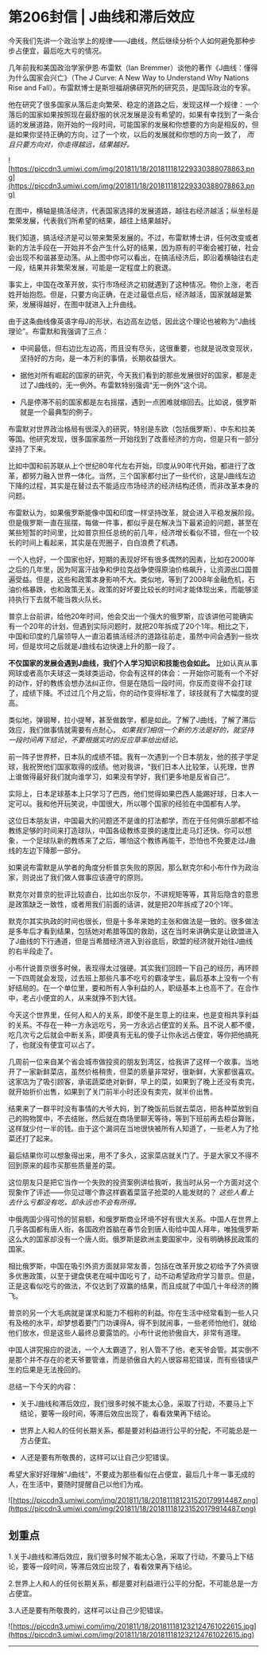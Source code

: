 # 第206封信 | J曲线和滞后效应

今天我们先讲一个政治学上的规律——J曲线，然后继续分析个人如何避免那种步步占便宜，最后吃大亏的情况。

几年前我和美国政治学家伊恩∙布雷默（Ian Bremmer）谈他的著作《J曲线：懂得为什么国家会兴亡》（The J Curve: A New Way to Understand Why Nations Rise and Fall）。布雷默博士是斯坦福胡佛研究所的研究员，是国际政治的专家。

他在研究了很多国家从落后走向繁荣、稳定的道路之后，发现这样一个规律：一个落后的国家如果按照现在最舒服的状况发展是没有希望的，如果有幸找到了一条合适的发展道路，刚开始的一段时间，可能国家的发展和你想要的方向是相反的，但是如果你坚持正确的方向，过了一个坎，以后的发展就和你想的方向一致了， *而且只要方向对，你走得越远，结果越好。*

![https://piccdn3.umiwi.com/img/201811/18/201811181229330388078863.png](https://piccdn3.umiwi.com/img/201811/18/201811181229330388078863.png)

在图中，横轴是搞活经济，代表国家选择的发展道路，越往右经济越活；纵坐标是繁荣发展，代表我们所希望的结果，越往上结果越好。

我们知道，搞活经济是可以带来繁荣发展的。不过，布雷默博士讲，任何改变或者新的方法手段在一开始并不会产生什么好的结果，因为原有的平衡会被打破，社会会出现不和谐甚至动荡。从上图中你可以看出，在搞活经济后，即沿着横轴往右走一段，结果并非繁荣发展，可能是一定程度上的衰退。

事实上，中国在改革开放，实行市场经济之初就遇到了这种情况。物价上涨，老百姓开始抱怨。但是，只要方向正确，在走过最低点后，经济越活，国家就越是繁荣，发展得越好，在图中就进入上升曲线。

由于这条曲线像英语字母J的形状，右边高左边低，因此这个理论也被称为“J曲线理论”。布雷默和我强调了三点：

* 中间最低，但右边比左边高，而且没有尽头，这很重要，也就是说改变现状，坚持好的方向，是一本万利的事情，长期收益很大。

* 据他对所有崛起的国家的研究，今天我们看到的那些发展很好的国家，都是走过了J曲线的，无一例外。布雷默特别强调“无一例外”这个词。

* 凡是停滞不前的国家都是左右摇摆，遇到一点困难就缩回去。比如说，俄罗斯就是一个最典型的例子。

布雷默对世界政治格局有很深入的研究，特别是东欧（包括俄罗斯）、中东和拉美等国。他研究发现，很多国家虽然一开始找到了改善经济的方向，但是只有一部分坚持了下来。

比如中国和前苏联从上个世纪80年代左右开始，印度从90年代开始，都进行了改革，都努力融入世界一体化。当然，三个国家都付出了一些代价，这是J曲线左边下降的过程，其实是在替过去不能适应市场经济的经济结构还债，而非改革本身的问题。

布雷默认为，如果俄罗斯能像中国和印度一样坚持改革，就会进入平稳发展阶段。但是俄罗斯一直在摇摆，每做一件事，都似乎是在解决当下最紧迫的问题，甚至在某些短暂的时间里，比如普京担任总统的前几年，经济增长看似不错，但在一个较长的时间上看起来，其实是在兜圈子，白白浪费了机遇。

一个人也好，一个国家也好，短期的表现好坏有很多偶然的因素，比如在2000年之后的几年里，因为阿富汗战争和伊拉克战争使得原油价格飙升，让资源出口国普遍受益。但是，这些和政策本身影响不大。类似地，等到了2008年金融危机，石油价格暴跌，也和政策无关。政策的好坏要比较长的时间才能体现出来，而能够坚持执行下去就不能当救火队长。

普京上台前讲，给他20年时间，他会交出一个强大的俄罗斯，应该讲他可能确实有一个20年的计划，但遇到实际问题时，就把20年拆成了20个1年。相比之下，中国和印度的几届领导人一直沿着搞活经济的道路往前走，虽然中间会遇到一些坎坷，但是坎坷之后就是J曲线右边快速上升的那一段了。

 **不仅国家的发展会遇到J曲线，我们个人学习知识和技能也会如此。** 比如认真从事网球或者高尔夫球这一类球类运动，你会有这样的体会：一开始你可能有一个不好的动作，好的教练会想办法纠正你，但是在随后一段时间，你反而变得不会打球了，成绩下降。不过过几个月之后，你的动作变得标准了，球技就有了大幅度的提高。

类似地，弹钢琴，拉小提琴，甚至做数学，都是如此。了解了J曲线，了解了滞后效应，我们做事情就需要有点耐心， *如果我们相信一个新的方法是好的，就坚持一段时间再下结论，不要根据实时的反应草率给出结论。*

前一阵子世界杯，日本队的成绩不错。我有一次遇到一个日本朋友，他的孩子学足球，我祝贺他们国家取得的成绩。他对我讲，“我们日本人比较笨，认死理，世界上谁做得最好我们就向谁学习，如果没有学好，我们更多地是反省自己”。

实际上，日本足球基本上只学习了巴西，他们觉得如果巴西人能踢好球，日本人一定可以。我和他开玩笑说，中国很大，所以哪个国家的经验在中国都有人学。

这位日本朋友讲，中国最大的问题还不是谁的打法都学，而在于任何俱乐部都不给教练足够的时间来打造球队，中国各级教练变换的速度比走马灯还快。你可以想象，一个足球队新的教练来了之后，哪怕这个教练再能干，恐怕也不免要走过J曲线的左边下降那一部分。

如果说布雷默是从学者的角度分析普京失败的原因，那么默克尔和小布什作为政治家，则说出了我们做人做事应该遵守的原则。

默克尔对普京的批评比较直白，比如出尔反尔，不讲规矩等等，其背后隐含的意思是政策缺乏一致性，或者用我们前面的话讲，就是把20年拆成了20个1年。

默克尔其实执政的时间也很长，但是十多年来她的主张和做法是一致的。很多做法是多年后才看到结果，包括她对希腊等国的救助，这在当时来讲确实是让欧盟进入了J曲线的下行通道，但是当希腊经济进入到谷底后，欧盟的经济就开始往J曲线的右半段走了。

小布什说普京很多时候，表现得太过强硬。其实我们回顾一下自己的经历，再环顾一下四周就会发现，过去班上那些凡事不吃亏的霸凌学生，最后基本上没有一个有好结局的。在一个单位里，要和所有人争利益的人，职级基本上也高不了。在合作中，老占小便宜的人，从来就挣不到大钱。

今天这个世界里，任何人和人的关系，即使不是生意上的往来，也是变相共享利益的关系。不存在一种一方永远吃亏，另一方永远占便宜的关系。且不说人都不傻，吃几次亏之后就会中断关系，即便真有无私的傻子让你永远占便宜，等你把他搞死了，也就没有便宜可以占了。

几周前一位来自某个省会城市做投资的朋友到湾区，给我讲了这样一个故事。当地开了一家新鲜菜店，虽然价格稍贵，但菜的质量非常好，很新鲜，大家都很喜欢。这家店为了吸引顾客，承诺蔬菜绝对新鲜，早上的菜，如果到了晚上还没有卖完，就开始折价出售，如果到了关门前半小时还没有卖完，就半价出售。

结果来了一群平时没有事情的大爷大妈，到了晚饭前后就去菜店，把各种菜放到自己的购物筐中，不去结账，然后就在商场里聊天等待，等到下班前再去柜台算账，这样就少付一半的钱。由于这个漏洞在当地很快被所有人知道了，一些老人为了抢菜还打了起来。

最后结果你可以想象得出来，用不了多久，这家菜店就关门了。于是大家又不得不回到原来的超市买那些质量差的菜。

这位朋友只是把它当作一个失败的投资案例讲给我听，我当时从另一个方面对这个现象作了评述——你见过哪个靠这样霸着菜篮子抢菜的人能发财的？ *这些人看上去什么亏都没有吃，却永远也不会有所得。*

中俄两国少得可怜的贸易额，和俄罗斯商业环境不好有很大关系。中国人在世界上几乎各国都有唐人街，各国政府首脑在春节会到唐人街给中国人拜年，唯独俄罗斯这么大的国家却没有一个唐人街。俄罗斯是欧洲主要国家中，没有明确移民政策的国家。

相比俄罗斯，中国在吸引外资方面就非常友善，包括在改革开放之初给予了外资很多优惠政策，以至于键盘侠老在喊中国吃亏了，动不动希望政府学习普京。但是，正是这看似吃亏的做法，不仅达到了双赢的结果，而且成就了中国几十年经济的腾飞。

普京的另一个大毛病就是谋求和能力不相称的利益。你在生活中经常看到一些人只有及格的水平，却梦想着要门门功课得A，得不到就闹事，一些老师怕他们，就给他们放水，但是这些人最终总要露馅的。小布什说他骄傲自大，非常有道理。

中国人讲究报应的说法，一个人太霸道了，别人管不了他，老天爷会管。其实倒不是那个并不存在的老天爷要管谁，而是骄傲自大的人很容易犯错误，而有些错误产生的后果是无法挽回的。

总结一下今天的内容：

* 关于J曲线和滞后效应，我们很多时候不能太心急，采取了行动，不要马上下结论，要等一段时间，等滞后效应出现了，看看效果再下结论。

* 世界上人和人的任何长期关系，都是要对利益进行公平的分配，不可能总是一方占便宜。

* 人还是要有所敬畏的，这样可以让自己少犯错误。

希望大家好好理解“J曲线”，不要成为那些看似在占便宜，最后几十年一事无成的人，在生活中，要随时提醒自己以他们为戒。

![https://piccdn3.umiwi.com/img/201811/18/201811181231520179914487.png](https://piccdn3.umiwi.com/img/201811/18/201811181231520179914487.png)

## 划重点

1.关于J曲线和滞后效应，我们很多时候不能太心急，采取了行动，不要马上下结论，要等一段时间，等滞后效应出现了，看看效果再下结论。

2.世界上人和人的任何长期关系，都是要对利益进行公平的分配，不可能总是一方占便宜。

3.人还是要有所敬畏的，这样可以让自己少犯错误。

![https://piccdn3.umiwi.com/img/201811/18/201811181232124761022615.jpg](https://piccdn3.umiwi.com/img/201811/18/201811181232124761022615.jpg)

---
